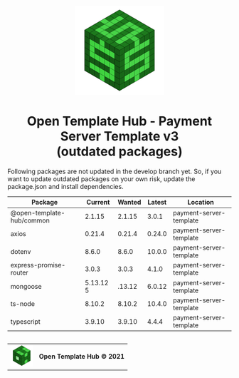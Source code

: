 <p align="center">
  <a href="https://opentemplatehub.com">
    <img src="https://raw.githubusercontent.com/open-template-hub/open-template-hub.github.io/master/assets/logo/server/payment-server-logo.png" alt="Logo" width=200>
  </a>
</p>


<h1 align="center">
Open Template Hub - Payment Server Template v3
  <br/>
(outdated packages)
</h1>

Following packages are not updated in the develop branch yet. So, if you want to update outdated packages on your own risk, update the package.json and install dependencies.

| Package                     | Current    | Wanted   | Latest   | Location |
| --- | --- | --- | --- | --- |
| @open-template-hub/common   |  2.1.15    | 2.1.15   |  3.0.1   | payment-server-template |
| axios                       |  0.21.4    | 0.21.4   | 0.24.0   | payment-server-template |
| dotenv                      |   8.6.0    |  8.6.0   | 10.0.0   | payment-server-template |
| express-promise-router      |   3.0.3    |  3.0.3   |  4.1.0   | payment-server-template |
| mongoose                    | 5.13.12  5 | .13.12   | 6.0.12   | payment-server-template |
| ts-node                     |  8.10.2    | 8.10.2   | 10.4.0   | payment-server-template |
| typescript                  |  3.9.10    | 3.9.10   |  4.4.4   | payment-server-template |

<table align="right"><tr><td><a href="https://opentemplatehub.com"><img src="https://raw.githubusercontent.com/open-template-hub/open-template-hub.github.io/master/assets/logo/brand-logo.png" width="50px" alt="oth"/></a></td><td><b>Open Template Hub © 2021</b></td></tr></table>

